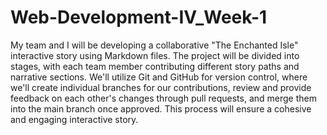 # Web-Development-IV_Week-1
My team and I will be developing a collaborative "The Enchanted Isle" interactive story using Markdown files. The project will be divided into stages, with each team member contributing different story paths and narrative sections. We'll utilize Git and GitHub for version control, where we'll create individual branches for our contributions, review and provide feedback on each other's changes through pull requests, and merge them into the main branch once approved. This process will ensure a cohesive and engaging interactive story.
